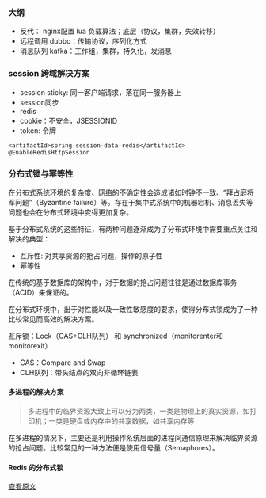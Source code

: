 ### 大纲
- 反代： nginx配置 lua 负载算法；底层（协议，集群，失效转移）
- 远程调用 dubbo：传输协议，序列化方式
- 消息队列 kafka：工作组，集群，持久化，发消息

### session 跨域解决方案
- session sticky: 同一客户端请求，落在同一服务器上
- session同步
- redis
- cookie：不安全，JSESSIONID
- token: 令牌

```
<artifactId>spring-session-data-redis</artifactId>
@EnableRedisHttpSession
```

### 分布式锁与幂等性

在分布式系统环境的复杂度、网络的不确定性会造成诸如时钟不一致、“拜占庭将军问题”（Byzantine failure）等。存在于集中式系统中的机器宕机、消息丢失等问题也会在分布式环境中变得更加复杂。

基于分布式系统的这些特征，有两种问题逐渐成为了分布式环境中需要重点关注和解决的典型：

- 互斥性: 对共享资源的抢占问题，操作的原子性
- 幂等性

在传统的基于数据库的架构中，对于数据的抢占问题往往是通过数据库事务（ACID）来保证的。

在分布式环境中，出于对性能以及一致性敏感度的要求，使得分布式锁成为了一种比较常见而高效的解决方案。

互斥锁：Lock（CAS+CLH队列） 和 synchronized（monitorenter和monitorexit）
- CAS：Compare and Swap
- CLH队列：带头结点的双向非循环链表

#### 多进程的解决方案

> 多进程中的临界资源大致上可以分为两类，一类是物理上的真实资源，如打印机；一类是硬盘或内存中的共享数据，如共享内存等

在多进程的情况下，主要还是利用操作系统层面的进程间通信原理来解决临界资源的抢占问题。比较常见的一种方法便是使用信号量（Semaphores）。

#### Redis 的分布式锁

[查看原文](https://mp.weixin.qq.com/s/hcl1Ijz0szXDs-7IRGunYQ)